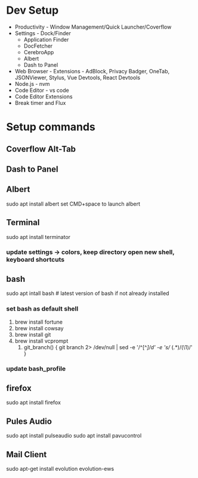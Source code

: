 # Dev Setup

* Productivity - Window Management/Quick Launcher/Coverflow
* Settings - Dock/Finder
  * Application Finder
  * DocFetcher 
  * CerebroApp
  * Albert 
  * Dash to Panel
* Web Browser - Extensions - AdBlock, Privacy Badger, OneTab, JSONViewer, Stylus, Vue Devtools, React Devtools
* Node.js - nvm
* Code Editor - vs code
* Code Editor Extensions
* Break timer and Flux



# Setup commands

## Coverflow Alt-Tab
## Dash to Panel

## Albert
sudo apt install albert
set CMD+space to launch albert

## Terminal
sudo apt install terminator

### update  settings -> colors, keep directory open new shell, keyboard shortcuts
## bash
sudo apt intall bash # latest version of bash if not already installed
### set bash as default shell
1. brew install fortune
2. brew install cowsay 
3. brew install git
4. brew install vcprompt
    1. git_branch() {
  git branch 2> /dev/null | sed -e '/^[^*]/d' -e 's/* \(.*\)/(\1)/'
}
### update bash_profile



## firefox
sudo apt install firefox

## Pules Audio
sudo apt install pulseaudio
sudo apt install pavucontrol

## Mail Client
sudo apt-get install evolution evolution-ews

